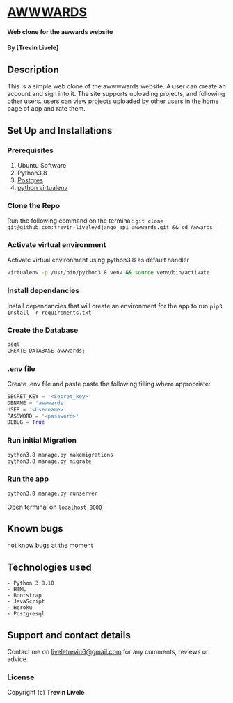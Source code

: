 # [AWWWARDS]()
#### Web clone for the awwards website
#### By **[Trevin Livele]**

## Description
This is a simple web clone of the awwwwards website. A user can create an account and sign into it. 
The site supports uploading projects, and following other users. 
users can view projects uploaded by other users in the home page of app and rate them.

## Set Up and Installations

### Prerequisites
1. Ubuntu Software
2. Python3.8
3. [Postgres](https://www.postgresql.org/download/)
4. [python virtualenv](https://gist.github.com/Geoyi/d9fab4f609e9f75941946be45000632b)

### Clone the Repo
Run the following command on the terminal:
`git clone git@github.com:trevin-livele/django_api_awwwards.git && cd Awwards`


### Activate virtual environment
Activate virtual environment using python3.8 as default handler
```bash
virtualenv -p /usr/bin/python3.8 venv && source venv/bin/activate
```

### Install dependancies
Install dependancies that will create an environment for the app to run
`pip3 install -r requirements.txt`

### Create the Database
```bash
psql
CREATE DATABASE awwwards;
```
### .env file
Create .env file and paste paste the following filling where appropriate:
```python
SECRET_KEY = '<Secret_key>'
DBNAME = 'awwwards'
USER = '<Username>'
PASSWORD = '<password>'
DEBUG = True

```
### Run initial Migration
```bash
python3.8 manage.py makemigrations
python3.8 manage.py migrate
```

### Run the app
```bash
python3.8 manage.py runserver
```
Open terminal on `localhost:8000`

## Known bugs
not know bugs at the moment
## Technologies used
    - Python 3.8.10
    - HTML
    - Bootstrap 
    - JavaScript
    - Heroku
    - Postgresql

## Support and contact details
Contact me on liveletrevin6@gmail.com for any comments, reviews or advice.

### License
Copyright (c) **Trevin Livele**
